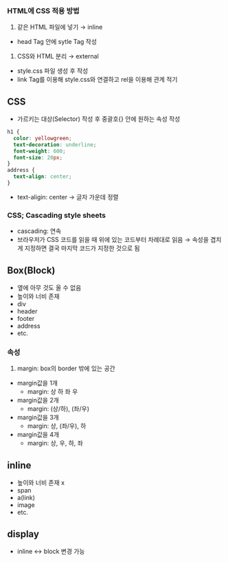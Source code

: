 ### HTML에 CSS 적용 방법

1. 같은 HTML 파일에 넣기 → inline

- head Tag 안에 sytle Tag 작성

1. CSS와 HTML 분리 → external

- style.css 파일 생성 후 작성
- link Tag를 이용해 style.css와 연결하고 rel을 이용해 관계 적기

## CSS

- 가르키는 대상(Selector) 작성 후 중괄호{} 안에 원하는 속성 작성

```css
h1 {
  color: yellowgreen;
  text-decoration: underline;
  font-weight: 600;
  font-size: 20px;
}
address {
  text-align: center;
}
```

- text-aligin: center → 글자 가운데 정렬

### CSS; Cascading style sheets

- cascading: 연속
- 브라우저가 CSS 코드를 읽을 때 위에 있는 코드부터 차례대로 읽음
  → 속성을 겹치게 지정하면 결국 마지막 코드가 지정한 것으로 됨

## Box(Block)

- 옆에 아무 것도 올 수 없음
- 높이와 너비 존재
- div
- header
- footer
- address
- etc.

### 속성

1. margin: box의 border 밖에 있는 공간

- margin값을 1개
  - margin: 상 하 좌 우
- margin값을 2개
  - margin: (상/하), (좌/우)
- margin값을 3개
  - margin: 상, (좌/우), 하
- margin값을 4개
  - margin: 상, 우, 하, 좌

## inline

- 높이와 너비 존재 x
- span
- a(link)
- image
- etc.

## display

- inline ↔ block 변경 가능
